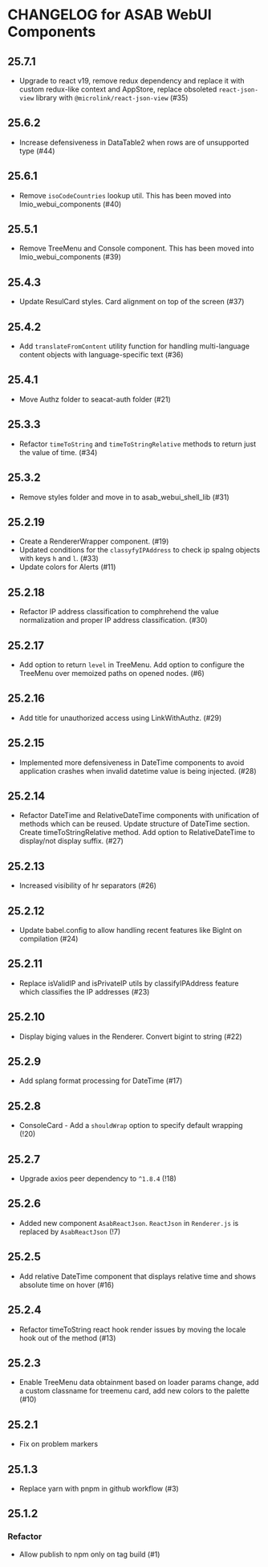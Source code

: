# CHANGELOG for ASAB WebUI Components

## 25.7.1

- Upgrade to react v19, remove redux dependency and replace it with custom redux-like context and AppStore, replace obsoleted `react-json-view` library with `@microlink/react-json-view` (#35)

## 25.6.2

- Increase defensiveness in DataTable2 when rows are of unsupported type (#44)

## 25.6.1

- Remove `isoCodeCountries` lookup util. This has been moved into lmio_webui_components (#40)

## 25.5.1

- Remove TreeMenu and Console component. This has been moved into lmio_webui_components (#39)

## 25.4.3

- Update ResulCard styles. Card alignment on top of the screen (#37)

## 25.4.2

- Add `translateFromContent` utility function for handling multi-language content objects with language-specific text (#36)

## 25.4.1

- Move Authz folder to seacat-auth folder (#21)

## 25.3.3

- Refactor `timeToString` and `timeToStringRelative` methods to return just the value of time. (#34)

## 25.3.2

- Remove styles folder and move in to asab_webui_shell_lib (#31)

## 25.2.19

- Create a RendererWrapper component. (#19)
- Updated conditions for the `classyfyIPAddress` to check ip spalng objects with keys `h` and `l`. (#33)
- Update colors for Alerts (#11)

## 25.2.18

- Refactor IP address classification to comphrehend the value normalization and proper IP address classification. (#30)

## 25.2.17

- Add option to return `level` in TreeMenu. Add option to configure the TreeMenu over memoized paths on opened nodes. (#6)

## 25.2.16

- Add title for unauthorized access using LinkWithAuthz. (#29)

## 25.2.15

- Implemented more defensiveness in DateTime components to avoid application crashes when invalid datetime value is being injected. (#28)

## 25.2.14

- Refactor DateTime and RelativeDateTime components with unification of methods which can be reused. Update structure of DateTime section. Create timeToStringRelative method. Add option to RelativeDateTime to display/not display suffix. (#27)

## 25.2.13

- Increased visibility of hr separators (#26)

## 25.2.12

- Update babel.config to allow handling recent features like BigInt on compilation (#24)

## 25.2.11

- Replace isValidIP and isPrivateIP utils by classifyIPAddress feature which classifies the IP addresses (#23)

## 25.2.10

- Display biging values in the Renderer. Convert bigint to string (#22)

## 25.2.9

- Add splang format processing for DateTime (#17)

## 25.2.8

- ConsoleCard - Add a `shouldWrap` option to specify default wrapping (!20)

## 25.2.7

- Upgrade axios peer dependency to `^1.8.4` (!18)

## 25.2.6

- Added new component `AsabReactJson`. `ReactJson` in `Renderer.js` is replaced by `AsabReactJson` (!7)

## 25.2.5

- Add relative DateTime component that displays relative time and shows absolute time on hover (#16)

## 25.2.4

- Refactor timeToString react hook render issues by moving the locale hook out of the method (#13)

## 25.2.3

- Enable TreeMenu data obtainment based on loader params change, add a custom classname for treemenu card, add new colors to the palette (#10)

## 25.2.1

- Fix on problem markers

## 25.1.3

- Replace yarn with pnpm in github workflow (#3)

## 25.1.2

### Refactor

- Allow publish to npm only on tag build (#1)
